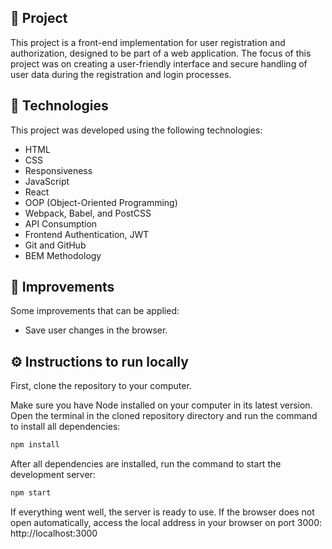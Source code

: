 ## 🚀 Project

This project is a front-end implementation for user registration and authorization, designed to be part of a web application. The focus of this project was on creating a user-friendly interface and secure handling of user data during the registration and login processes. 

## 🚀 Technologies

This project was developed using the following technologies:

- HTML
- CSS
- Responsiveness
- JavaScript
- React
- OOP (Object-Oriented Programming)
- Webpack, Babel, and PostCSS
- API Consumption
- Frontend Authentication, JWT
- Git and GitHub
- BEM Methodology

## 🧪 Improvements

Some improvements that can be applied:

- Save user changes in the browser.

## ⚙ Instructions to run locally

First, clone the repository to your computer.

Make sure you have Node installed on your computer in its latest version. Open the terminal in the cloned repository directory and run the command to install all dependencies:

```bash
npm install
```

After all dependencies are installed, run the command to start the development server:

```bash
npm start
```

If everything went well, the server is ready to use. If the browser does not open automatically, access the local address in your browser on port 3000: http://localhost:3000
